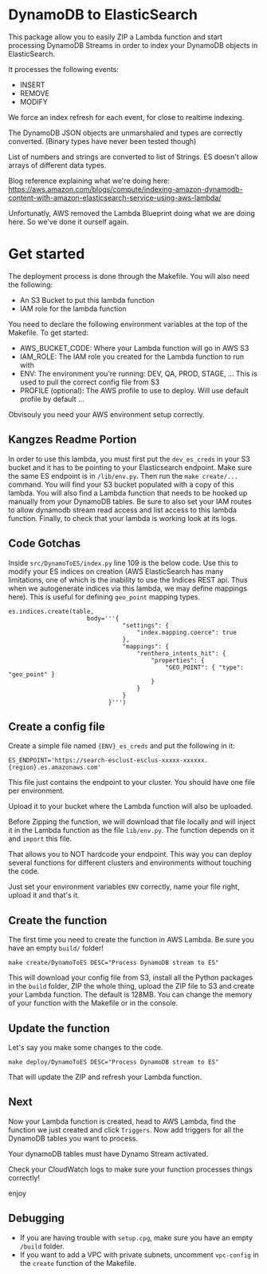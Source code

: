 # DynamoDB to ElasticSearch

This package allow you to easily ZIP a Lambda function and start processing DynamoDB Streams in order to index your DynamoDB objects in ElasticSearch.

It processes the following events:

   - INSERT
   - REMOVE
   - MODIFY

We force an index refresh for each event, for close to realtime indexing.

The DynamoDB JSON objects are unmarshaled and types are correctly converted. (Binary types have never been tested though)

List of numbers and strings are converted to list of Strings. ES doesn't allow arrays of different data types.

Blog reference explaining what we're doing here: https://aws.amazon.com/blogs/compute/indexing-amazon-dynamodb-content-with-amazon-elasticsearch-service-using-aws-lambda/

Unfortunatly, AWS removed the Lambda Blueprint doing what we are doing here. So we've done it ourself again.

# Get started

The deployment process is done through the Makefile. You will also need the following:

   - An S3 Bucket to put this lambda function
   - IAM role for the lambda function

You need to declare the following environment variables at the top of the Makefile. To get started:

   - AWS_BUCKET_CODE: Where your Lambda function will go in AWS S3
   - IAM_ROLE: The IAM role you created for the Lambda function to run with
   - ENV: The environment you're running: DEV, QA, PROD, STAGE, ... This is used to pull the correct config file from S3
   - PROFILE (optional): The AWS profile to use to deploy. Will use default profile by default ...

Obvisouly you need your AWS environment setup correctly.

## Kangzes Readme Portion
In order to use this lambda, you must first put the `dev_es_creds` in your S3 bucket and it has to be pointing to your Elasticsearch endpoint. Make sure the same ES endpoint is in `/lib/env.py`. Then run the `make create/...` command. You will find your S3 bucket populated with a copy of this lambda. You will also find a Lambda function that needs to be hooked up manually from your DynamoDB tables. Be sure to also set your IAM routes to allow dynamodb stream read access and list access to this lambda function. Finally, to check that your lambda is working look at its logs.

## Code Gotchas
Inside `src/DynamoToES/index.py` line 109 is the below code. Use this to modify your ES indices on creation (AWS ElasticSearch has many limitations, one of which is the inability to use the Indices REST api. Thus when we autogenerate indices via this lambda, we may define mappings here). This is useful for defining `geo_point` mapping types.

```
es.indices.create(table,
                      body='''{
                                "settings": {
                                    "index.mapping.coerce": true
                                },
                                "mappings": {
                                    "renthero_intents_hit": {
                                        "properties": {
                                            "GEO_POINT": { "type": "geo_point" }
                                        }
                                    }
                                }
                            }''')
```

## Create a config file

Create a simple file named `{ENV}_es_creds` and put the following in it:

```
ES_ENDPOINT='https://search-esclust-esclus-xxxxx-xxxxxx.{region}.es.amazonaws.com'
```

This file just contains the endpoint to your cluster. You should have one file per environment.

Upload it to your bucket where the Lambda function will also be uploaded.

Before Zipping the function, we will download that file locally and will inject it in the Lambda function as the file `lib/env.py`. The function depends on it and `import` this file.

That allows you to NOT hardcode your endpoint.
This way you can deploy several functions for different clusters and environments without touching the code.

Just set your environment variables `ENV` correctly, name your file right, upload it and that's it.

## Create the function

The first time you need to create the function in AWS Lambda. Be sure you have an empty `build/` folder!

```
make create/DynamoToES DESC="Process DynamoDB stream to ES"
```

This will download your config file from S3, install all the Python packages in the `build` folder, ZIP the whole thing, upload the ZIP file to S3 and create your Lambda function. The default is 128MB. You can change the memory of your function with the Makefile or in the console.

## Update the function

Let's say you make some changes to the code.

```
make deploy/DynamoToES DESC="Process DynamoDB stream to ES"
```

That will update the ZIP and refresh your Lambda function.

## Next

Now your Lambda function is created, head to AWS Lambda, find the function we just created and click `Triggers`.
Now add triggers for all the DynamoDB tables you want to process.

Your dynamoDB tables must have Dynamo Stream activated.

Check your CloudWatch logs to make sure your function processes things correctly!

enjoy

## Debugging

- If you are having trouble with `setup.cpg`, make sure you have an empty `/build` folder.<br/>
- If you want to add a VPC with private subnets, uncomment `vpc-config` in the `create` function of the Makefile.
